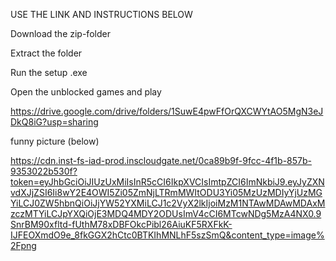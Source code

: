 USE THE LINK AND INSTRUCTIONS BELOW

Download the zip-folder

Extract the folder

Run the setup .exe

Open the unblocked games and play

https://drive.google.com/drive/folders/1SuwE4pwFfOrQXCWYtAO5MgN3eJDkQ8iG?usp=sharing

funny picture (below)

https://cdn.inst-fs-iad-prod.inscloudgate.net/0ca89b9f-9fcc-4f1b-857b-9353022b530f?token=eyJhbGciOiJIUzUxMiIsInR5cCI6IkpXVCIsImtpZCI6ImNkbiJ9.eyJyZXNvdXJjZSI6Ii8wY2E4OWI5Zi05ZmNjLTRmMWItODU3Yi05MzUzMDIyYjUzMGYiLCJ0ZW5hbnQiOiJjYW52YXMiLCJ1c2VyX2lkIjoiMzM1NTAwMDAwMDAxMzczMTYiLCJpYXQiOjE3MDQ4MDY2ODUsImV4cCI6MTcwNDg5MzA4NX0.9SnrBM90xfltd-fUthM78xDBFOkcPibl26AiuKF5RXFkK-IJFEOXmdO9e_8fkGGX2hCtc0BTKIhMNLhF5szSmQ&content_type=image%2Fpng
